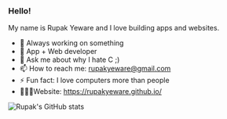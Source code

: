### Hello!
My name is Rupak Yeware and I love building apps and websites.

- 🔭 Always working on something
- 🌱 App + Web developer
- 💬 Ask me about why I hate C ;)
- 📫 How to reach me: rupakyeware@gmail.com
- ⚡ Fun fact: I love computers more than people
- 🙋🏽‍♂️Website: https://rupakyeware.github.io/

![Rupak's GitHub stats](https://github-readme-stats.vercel.app/api?username=rupakyeware&show_icons=true&theme=radical)

